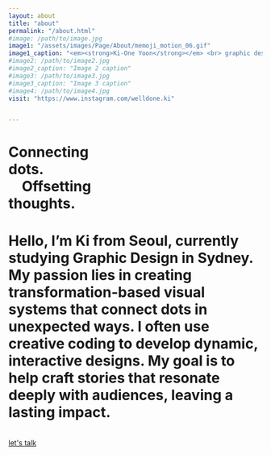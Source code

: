 ```yaml
---
layout: about
title: "about"
permalink: "/about.html"
#image: /path/to/image.jpg
image1: "/assets/images/Page/About/memoji_motion_06.gif"
image1_caption: "<em><strong>Ki-One Yoon</strong></em> <br> graphic designer"
#image2: /path/to/image2.jpg
#image2_caption: "Image 2 caption"
#image3: /path/to/image3.jpg
#image3_caption: "Image 3 caption"
#image4: /path/to/image4.jpg
visit: "https://www.instagram.com/welldone.ki"


---
```


<h1 class="display-1 font-weight-normal">
                    Connecting<br>dots.<br>&nbsp;&nbsp;&nbsp;&nbsp;Offsetting<br>thoughts.
                </h1>

<h1 class="caption-text">
Hello, I’m Ki from Seoul, currently studying Graphic Design in Sydney. My passion lies in creating transformation-based visual systems that connect dots in unexpected ways. I often use creative coding to develop dynamic, interactive designs. My goal is to help craft stories that resonate deeply with audiences, leaving a lasting impact.</h1>

<br>
<!-- <a class="btn btn-trans" href="https://github.com/wowthemesnet/template-pintereso-bootstrap-jekyll/archive/master.zip"><i class="fa fa-download"></i> resume</a>  -->
<a class="btn btn-trans" href="{{site.baseurl}}/contact.html"> let's talk</a> 
